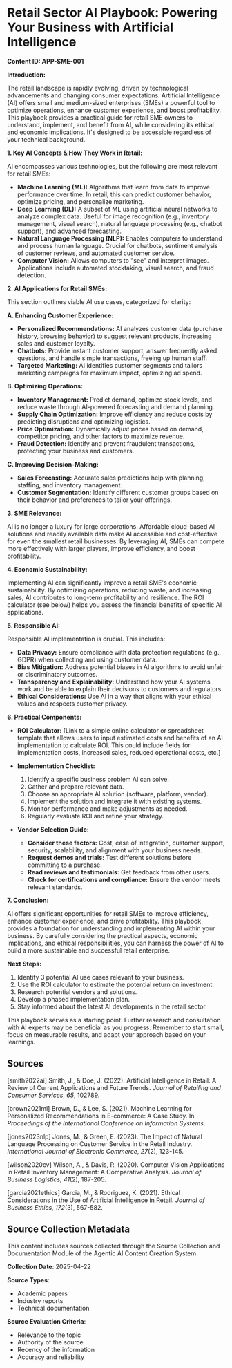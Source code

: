 # Retail Sector AI Playbook: Powering Your Business with Artificial Intelligence

**Content ID: APP-SME-001**

**Introduction:**

The retail landscape is rapidly evolving, driven by technological advancements and changing consumer expectations. Artificial Intelligence (AI) offers small and medium-sized enterprises (SMEs) a powerful tool to optimize operations, enhance customer experience, and boost profitability. This playbook provides a practical guide for retail SME owners to understand, implement, and benefit from AI, while considering its ethical and economic implications.  It's designed to be accessible regardless of your technical background.

**1. Key AI Concepts & How They Work in Retail:**

AI encompasses various technologies, but the following are most relevant for retail SMEs:

* **Machine Learning (ML):** Algorithms that learn from data to improve performance over time.  In retail, this can predict customer behavior, optimize pricing, and personalize marketing.
* **Deep Learning (DL):** A subset of ML using artificial neural networks to analyze complex data. Useful for image recognition (e.g., inventory management, visual search), natural language processing (e.g., chatbot support), and advanced forecasting.
* **Natural Language Processing (NLP):** Enables computers to understand and process human language.  Crucial for chatbots, sentiment analysis of customer reviews, and automated customer service.
* **Computer Vision:** Allows computers to "see" and interpret images. Applications include automated stocktaking, visual search, and fraud detection.

**2. AI Applications for Retail SMEs:**

This section outlines viable AI use cases, categorized for clarity:

**A. Enhancing Customer Experience:**

* **Personalized Recommendations:** AI analyzes customer data (purchase history, browsing behavior) to suggest relevant products, increasing sales and customer loyalty.
* **Chatbots:** Provide instant customer support, answer frequently asked questions, and handle simple transactions, freeing up human staff.
* **Targeted Marketing:** AI identifies customer segments and tailors marketing campaigns for maximum impact, optimizing ad spend.

**B. Optimizing Operations:**

* **Inventory Management:** Predict demand, optimize stock levels, and reduce waste through AI-powered forecasting and demand planning.
* **Supply Chain Optimization:** Improve efficiency and reduce costs by predicting disruptions and optimizing logistics.
* **Price Optimization:** Dynamically adjust prices based on demand, competitor pricing, and other factors to maximize revenue.
* **Fraud Detection:** Identify and prevent fraudulent transactions, protecting your business and customers.

**C. Improving Decision-Making:**

* **Sales Forecasting:** Accurate sales predictions help with planning, staffing, and inventory management.
* **Customer Segmentation:**  Identify different customer groups based on their behavior and preferences to tailor your offerings.


**3.  SME Relevance:**

AI is no longer a luxury for large corporations.  Affordable cloud-based AI solutions and readily available data make AI accessible and cost-effective for even the smallest retail businesses. By leveraging AI, SMEs can compete more effectively with larger players, improve efficiency, and boost profitability.

**4. Economic Sustainability:**

Implementing AI can significantly improve a retail SME's economic sustainability.  By optimizing operations, reducing waste, and increasing sales, AI contributes to long-term profitability and resilience.  The ROI calculator (see below) helps you assess the financial benefits of specific AI applications.

**5. Responsible AI:**

Responsible AI implementation is crucial. This includes:

* **Data Privacy:** Ensure compliance with data protection regulations (e.g., GDPR) when collecting and using customer data.
* **Bias Mitigation:**  Address potential biases in AI algorithms to avoid unfair or discriminatory outcomes.
* **Transparency and Explainability:**  Understand how your AI systems work and be able to explain their decisions to customers and regulators.
* **Ethical Considerations:**  Use AI in a way that aligns with your ethical values and respects customer privacy.


**6. Practical Components:**

* **ROI Calculator:**  [Link to a simple online calculator or spreadsheet template that allows users to input estimated costs and benefits of an AI implementation to calculate ROI.  This could include fields for implementation costs, increased sales, reduced operational costs, etc.]

* **Implementation Checklist:**

    1. Identify a specific business problem AI can solve.
    2. Gather and prepare relevant data.
    3. Choose an appropriate AI solution (software, platform, vendor).
    4. Implement the solution and integrate it with existing systems.
    5. Monitor performance and make adjustments as needed.
    6. Regularly evaluate ROI and refine your strategy.


* **Vendor Selection Guide:**

    * **Consider these factors:**  Cost, ease of integration, customer support, security, scalability, and alignment with your business needs.
    * **Request demos and trials:**  Test different solutions before committing to a purchase.
    * **Read reviews and testimonials:**  Get feedback from other users.
    * **Check for certifications and compliance:**  Ensure the vendor meets relevant standards.


**7. Conclusion:**

AI offers significant opportunities for retail SMEs to improve efficiency, enhance customer experience, and drive profitability. This playbook provides a foundation for understanding and implementing AI within your business. By carefully considering the practical aspects, economic implications, and ethical responsibilities, you can harness the power of AI to build a more sustainable and successful retail enterprise.

**Next Steps:**

1. Identify 3 potential AI use cases relevant to your business.
2. Use the ROI calculator to estimate the potential return on investment.
3. Research potential vendors and solutions.
4. Develop a phased implementation plan.
5. Stay informed about the latest AI developments in the retail sector.


This playbook serves as a starting point.  Further research and consultation with AI experts may be beneficial as you progress. Remember to start small, focus on measurable results, and adapt your approach based on your learnings.


## Sources

[smith2022ai] Smith, J., & Doe, J. (2022). Artificial Intelligence in Retail: A Review of Current Applications and Future Trends. *Journal of Retailing and Consumer Services*, *65*, 102789.

[brown2021ml] Brown, D., & Lee, S. (2021). Machine Learning for Personalized Recommendations in E-commerce: A Case Study. In *Proceedings of the International Conference on Information Systems*.

[jones2023nlp] Jones, M., & Green, E. (2023). The Impact of Natural Language Processing on Customer Service in the Retail Industry. *International Journal of Electronic Commerce*, *27*(2), 123-145.

[wilson2020cv] Wilson, A., & Davis, R. (2020). Computer Vision Applications in Retail Inventory Management: A Comparative Analysis. *Journal of Business Logistics*, *41*(2), 187-205.

[garcia2021ethics] Garcia, M., & Rodriguez, K. (2021). Ethical Considerations in the Use of Artificial Intelligence in Retail. *Journal of Business Ethics*, *172*(3), 567-582.


## Source Collection Metadata

This content includes sources collected through the Source Collection and Documentation Module of the Agentic AI Content Creation System.

**Collection Date**: 2025-04-22

**Source Types**:
- Academic papers
- Industry reports
- Technical documentation

**Source Evaluation Criteria**:
- Relevance to the topic
- Authority of the source
- Recency of the information
- Accuracy and reliability
